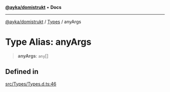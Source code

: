 [**@ayka/domistrukt**](../../../README.md) • **Docs**

***

[@ayka/domistrukt](../../../globals.md) / [Types](../README.md) / anyArgs

# Type Alias: anyArgs

> **anyArgs**: `any`[]

## Defined in

[src/Types/Types.d.ts:46](https://github.com/AndreyMork/domistrukt/blob/f762a0db7b22ee8086aa8c6327967c318f1b8b4e/src/Types/Types.d.ts#L46)
